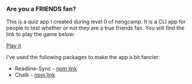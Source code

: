 ### Are you a FRIENDS fan?

This is a quiz app I created during level 0 of neogcamp. It is a CLI app for people to test whether or not they are a true friends fan. You will find the link to play the game below:

[Play it](https://replit.com/@sumitsaurabh/friends-quiz?v=1?embed=true#index.js)

I've used the following packages to make the app a bit fancier:
- Readline-Sync - [npm link](https://www.npmjs.com/package/readline-sync)
- Chalk - [npm link](https://www.npmjs.com/package/chalk)